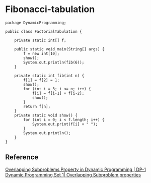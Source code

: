 # Fibonacci-tabulation

```
package DynamicProgramming;

public class FactorialTabulation {
	
	private static int[] f;
	
	public static void main(String[] args) {
		f = new int[10];
		show();
		System.out.println(fib(6));
	}
	
	private static int fib(int n) {
		f[1] = f[2] = 1;
		show();
		for (int i = 3; i <= n; i++) {
			f[i] = f[i-1] + f[i-2];
			show();
		}
		return f[n];
	}
	private static void show() {
		for (int i = 0; i < f.length; i++) {
			System.out.print(f[i] + " ");
		}
		System.out.println();
	}
}

```
## Reference
[Overlapping Subproblems Property in Dynamic Programming | DP-1](https://www.geeksforgeeks.org/overlapping-subproblems-property-in-dynamic-programming-dp-1/)  
[Dynamic Programming Set 1| Overlapping Subproblem properties](https://youtu.be/mmjDZGSr7EA)
